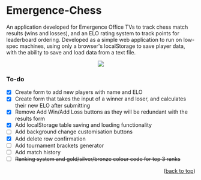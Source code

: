 ﻿<a name="readme-top"></a>
# Emergence-Chess
An application developed for Emergence Office TVs to track chess match results (wins and losses), and an ELO rating system to track points for leaderboard ordering. Developed as a simple web application to run on low-spec machines, using only a browser's localStorage to save player data, with the ability to save and load data from a text file.

<div align="center">
  <kbd>
    <img src="https://i.imgur.com/oWFC07Z.png" />
  </kbd>
</div>

### To-do
- [x] Create form to add new players with name and ELO
- [x] Create form that takes the input of a winner and loser, and calculates their new ELO after submitting
- [x] Remove Add Win/Add Loss buttons as they will be redundant with the results form
- [x] Add localStorage table saving and loading functionality
- [ ] Add background change customisation buttons
- [x] Add delete row confirmation
- [ ] Add tournament brackets generator
- [ ] Add match history
- [ ] ~~Ranking system and gold/silver/bronze colour code for top 3 ranks~~

<p align="right">(<a href="#readme-top">back to top</a>)</p>
